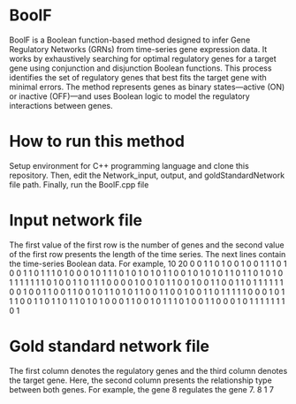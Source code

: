 # BoolF

BoolF is a Boolean function-based method designed to infer Gene Regulatory Networks (GRNs) from time-series gene expression data. It works by exhaustively searching for optimal regulatory genes for a target gene using conjunction and disjunction Boolean functions. This process identifies the set of regulatory genes that best fits the target gene with minimal errors. The method represents genes as binary states—active (ON) or inactive (OFF)—and uses Boolean logic to model the regulatory interactions between genes.

# How to run this method

Setup environment for C++ programming language and clone this repository. Then, edit the Network_input, output, and goldStandardNetwork file path. Finally, run the BoolF.cpp file

# Input network file 

The first value of the first row is the number of genes and the second value of the first row presents the length of the time series. The next lines contain the time-series Boolean data. For example, 
10 20
0 0 1 1 0 1 0 0 1 0 
0 1 1 1 0 1 0 0 1 1 
0 1 1 1 0 1 0 0 0 1 
0 1 1 1 0 1 0 1 0 1 
0 1 1 0 0 1 0 1 0 1 
0 1 1 0 1 1 0 1 0 1 
0 1 1 1 1 1 1 1 0 1 
0 0 1 1 0 1 1 1 0 0 
0 0 1 0 0 1 0 1 1 0 
0 1 0 0 1 1 0 0 1 1 
0 1 1 1 1 1 1 0 0 1 
0 0 1 1 0 0 1 1 0 0 
1 0 1 1 0 1 0 1 1 0 
0 1 1 0 0 1 0 0 1 1 
0 1 1 1 1 1 0 0 0 1 
0 1 1 1 0 0 1 1 0 1 
1 0 1 1 0 1 0 1 0 0 
0 1 1 0 0 1 0 1 1 1 
0 1 0 0 1 1 0 0 0 1 
0 1 1 1 1 1 1 1 0 1 


# Gold standard network file
 
The first column denotes the regulatory genes and the third column denotes the target gene. Here, the second column presents the relationship type between both genes. For example, the gene 8 regulates the gene 7. 
8	1	7
